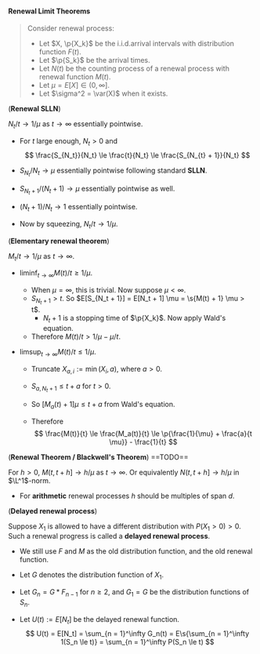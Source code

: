 #### Renewal Limit Theorems

> Consider renewal process:
>
> - Let $X, \p{X_k}$ be the i.i.d.arrival intervals with distribution function $F(t)$.
> - Let $\p{S_k}$ be the arrival times.
> - Let $N(t)$ be the counting process of a renewal process with renewal function $M(t)$.
> - Let $\mu = E[X] \in (0, \infty]$.
> - Let $\sigma^2 = \var(X)$ when it exists.

(**Renewal SLLN**)

$N_t / t \to 1 / \mu$ as $t \to \infty$ essentially pointwise.

- For $t$ large enough, $N_t > 0$ and 
  $$
  \frac{S_{N_t}}{N_t} \le \frac{t}{N_t} \le \frac{S_{N_{t} + 1}}{N_t}
  $$

- ${S_{N_t}}/{N_t} \to \mu$ essentially pointwise following standard **SLLN**.

- $S_{N_{t} + 1} / (N_{t} + 1) \to \mu$ essentially pointwise as well.

- $(N_t + 1) / N_t \to 1$ essentially pointwise.

- Now by squeezing, $N_t / t \to 1 / \mu$.

(**Elementary renewal theorem**)

$M_t / t \to 1 / \mu$ as $t \to \infty$.

- $\liminf_{t \to \infty} M(t) / t \ge 1 / \mu$.
  - When $\mu = \infty$, this is trivial. Now suppose $\mu < \infty$.
  - $S_{N_t + 1} > t$. So $E[S_{N_t + 1}] = E[N_t + 1] \mu = \s{M(t) + 1} \mu > t$.
    - $N_t + 1$ is a stopping time of $\p{X_k}$. Now apply Wald's equation.
  - Therefore $M(t)/t > 1 / \mu - \mu/t$.
  
- $\limsup_{t \to \infty} M(t) / t \le 1 / \mu$.
  - Truncate $X_{a, i}:= \min(X_i, a)$, where $a > 0$.
  
  - $S_{a, N_t + 1} \le t + a$ for $t > 0$.
  
  - So $[M_a(t) + 1] \mu \le t + a$ from Wald's equation.
  
  - Therefore
    $$
    \frac{M(t)}{t} \le \frac{M_a(t)}{t} \le \p{\frac{1}{\mu} + \frac{a}{t \mu}} - \frac{1}{t}
    $$

(**Renewal Theorem / Blackwell's Theorem**) ==TODO==

For $h > 0$, $M(t, t + h] \to h / \mu$ as $t\to \infty$. Or equivalently $N(t, t + h] \to h / \mu$ in $\L^1$-norm.

- For **arithmetic** renewal processes $h$ should be multiples of span $d$.

(**Delayed renewal process**)

Suppose $X_1$ is allowed to have a different distribution with $P(X_1 > 0) > 0$. Such a renewal progress is called a **delayed renewal process**.

- We still use $F$ and $M$ as the old distribution function, and the old renewal function.

- Let $G$ denotes the distribution function of $X_1$.

- Let $G_n = G * F_{n - 1}$ for $n \ge 2$, and $G_1 = G$ be the distribution functions of $S_n$.

- Let $U(t) := E[N_t]$ be the delayed renewal function.
  $$
  U(t) = E[N_t] =  \sum_{n = 1}^\infty G_n(t) = E\s{\sum_{n = 1}^\infty 1(S_n \le t)} = \sum_{n = 1}^\infty P(S_n \le t)
  $$

